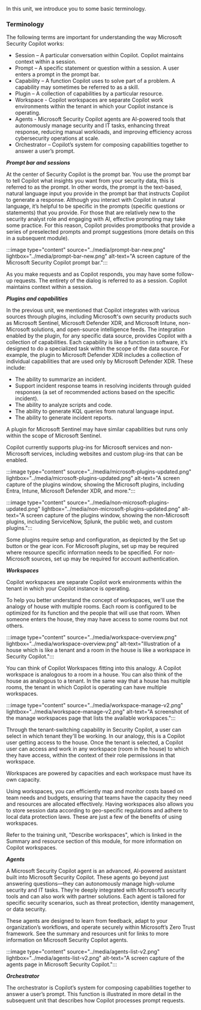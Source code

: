 In this unit, we introduce you to some basic terminology.

### Terminology

The following terms are important for understanding the way Microsoft Security Copilot works:

- Session – A particular conversation within Copilot. Copilot maintains context within a session.
- Prompt – A specific statement or question within a session. A user enters a prompt in the prompt bar.
- Capability – A function Copilot uses to solve part of a problem.  A capability may sometimes be referred to as a skill.
- Plugin – A collection of capabilities by a particular resource.
- Workspace - Copilot workspaces are separate Copilot work environments within the tenant in which your Copilot instance is operating.
- Agents - Microsoft Security Copilot agents are AI-powered tools that autonomously manage security and IT tasks, enhancing threat response, reducing manual workloads, and improving efficiency across cybersecurity operations at scale.
- Orchestrator – Copilot’s system for composing capabilities together to answer a user’s prompt.

***Prompt bar and sessions***

At the center of Security Copilot is the prompt bar. You use the prompt bar to tell Copilot what insights you want from your security data, this is referred to as the prompt. In other words, the prompt is the text-based, natural language input you provide in the prompt bar that instructs Copilot to generate a response. Although you interact with Copilot in natural language, it’s helpful to be specific in the prompts (specific questions or statements) that you provide. For those that are relatively new to the security analyst role and engaging with AI, effective prompting may take some practice. For this reason, Copilot provides promptbooks that provide a series of preselected prompts and prompt suggestions (more details on this in a subsequent module).

:::image type="content" source="../media/prompt-bar-new.png" lightbox="../media/prompt-bar-new.png" alt-text="A screen capture of the Microsoft Security Copilot prompt bar.":::

As you make requests and as Copilot responds, you may have some follow-up requests. The entirety of the dialog is referred to as a session. Copilot maintains context within a session.

***Plugins and capabilities***

In the previous unit, we mentioned that Copilot integrates with various sources through plugins, including Microsoft's own security products such as Microsoft Sentinel, Microsoft Defender XDR, and Microsoft Intune, non-Microsoft solutions, and open-source intelligence feeds. The integration enabled by the plugin, for any specific data source, provides Copilot with a collection of capabilities. Each capability is like a function in software, it’s designed to do a specialized task within the scope of the data source. For example, the plugin to Microsoft Defender XDR includes a collection of individual capabilities that are used only by Microsoft Defender XDR. These include:

- The ability to summarize an incident.
- Support incident response teams in resolving incidents through guided responses (a set of recommended actions based on the specific incident).
- The ability to analyze scripts and code.
- The ability to generate KQL queries from natural language input.
- The ability to generate incident reports.

A plugin for Microsoft Sentinel may have similar capabilities but runs only within the scope of Microsoft Sentinel.

Copilot currently supports plug-ins for Microsoft services and non-Microsoft services, including websites and custom plug-ins that can be enabled.

:::image type="content" source="../media/microsoft-plugins-updated.png" lightbox="../media/microsoft-plugins-updated.png" alt-text="A screen capture of the plugins window, showing the Microsoft plugins, including Entra, Intune, Microsoft Defender XDR, and more.":::

:::image type="content" source="../media/non-microsoft-plugins-updated.png" lightbox="../media/non-microsoft-plugins-updated.png" alt-text="A screen capture of the plugins window, showing the non-Microsoft plugins, including ServiceNow, Splunk, the public web, and custom plugins.":::

Some plugins require setup and configuration, as depicted by the Set up button or the gear icon. For Microsoft plugins, set up may be required where resource specific information needs to be specified. For non-Microsoft sources, set up may be required for account authentication.

***Workspaces***

Copilot workspaces are separate Copilot work environments within the tenant in which your Copilot instance is operating.

To help you better understand the concept of workspaces, we'll use the analogy of house with multiple rooms. Each room is configured to be optimized for its function and the people that will use that room. When someone enters the house, they may have access to some rooms but not others.

:::image type="content" source="../media/workspace-overview.png" lightbox="../media/workspace-overview.png" alt-text="Illustration of a house which is like a tenant and a room in the house is like a workspace in Security Copilot.":::

You can think of Copilot Workspaces fitting into this analogy. A Copilot workspace is analogous to a room in a house. You can also think of the house as analogous to a tenant. In the same way that a house has multiple rooms, the tenant in which Copilot is operating can have multiple workspaces.

:::image type="content" source="../media/workspace-manage-v2.png" lightbox="../media/workspace-manage-v2.png" alt-text="A screenshot of the manage workspaces page that lists the available workspaces.":::

Through the tenant-switching capability in Security Copilot, a user can select in which tenant they'll be working. In our analogy, this is a Copilot user getting access to the house. Once the tenant is selected, a Copilot user can access and work in any workspace (room in the house) to which they have access, within the context of their role permissions in that workspace.

Workspaces are powered by capacities and each workspace must have its own capacity.

Using workspaces, you can efficiently map and monitor costs based on team needs and budgets, ensuring that teams have the capacity they need and resources are allocated effectively. Having workspaces also allows you to store session data according to geo-specific regulations and adhere to local data protection laws. These are just a few of the benefits of using workspaces.

Refer to the training unit, "Describe workspaces", which is linked in the Summary and resource section of this module, for more information on Copilot workspaces.

***Agents***

A Microsoft Security Copilot agent is an advanced, AI-powered assistant built into Microsoft Security Copilot. These agents go beyond just answering questions—they can autonomously manage high-volume security and IT tasks. They’re deeply integrated with Microsoft’s security tools and can also work with partner solutions. Each agent is tailored for specific security scenarios, such as threat protection, identity management, or data security.

These agents are designed to learn from feedback, adapt to your organization’s workflows, and operate securely within Microsoft’s Zero Trust framework. See the summary and resources unit for links to more information on Microsoft Security Copilot agents.

:::image type="content" source="../media/agents-list-v2.png" lightbox="../media/agents-list-v2.png" alt-text="A screen capture of the agents page in Microsoft Security Copilot.":::

***Orchestrator***

The orchestrator is Copilot’s system for composing capabilities together to answer a user’s prompt. This function is illustrated in more detail in the subsequent unit that describes how Copilot processes prompt requests.

